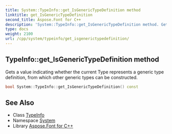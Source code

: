 ```yaml
---
title: System::TypeInfo::get_IsGenericTypeDefinition method
linktitle: get_IsGenericTypeDefinition
second_title: Aspose.Font for C++
description: 'System::TypeInfo::get_IsGenericTypeDefinition method. Gets a value indicating whether the current Type represents a generic type definition, from which other generic types can be constructed in C++.'
type: docs
weight: 2100
url: /cpp/system/typeinfo/get_isgenerictypedefinition/
---
```

## TypeInfo::get_IsGenericTypeDefinition method


Gets a value indicating whether the current Type represents a generic type definition, from which other generic types can be constructed.

```cpp
bool System::TypeInfo::get_IsGenericTypeDefinition() const
```

## See Also

* Class [TypeInfo](../)
* Namespace [System](../../)
* Library [Aspose.Font for C++](../../../)
